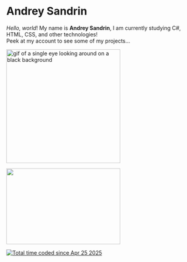 <h1>Andrey Sandrin</h1>

<p><i>Hello, world</i>! My name is <b>Andrey Sandrin</b>, I am currently studying C#, HTML, CSS, and other technologies! <br>
Peek at my account to see some of my projects...</p>

<img src="https://i.pinimg.com/originals/2b/87/8f/2b878fc08878b8673b9a942a8f5fac55.gif" alt="gif of a single eye looking around on a black background" height="300" width="300">

<img href="https://wakatime.com"><img src="https://wakatime.com/share/@AndreySandrin/55cd1e30-2318-4f00-997d-7a9b9fbee500.png" height="200" width="300">

<a href="https://wakatime.com/@2e5ac7e9-8439-4484-bfc0-262ab5940fa6"><img src="https://wakatime.com/badge/user/2e5ac7e9-8439-4484-bfc0-262ab5940fa6.svg" alt="Total time coded since Apr 25 2025" /></a>
